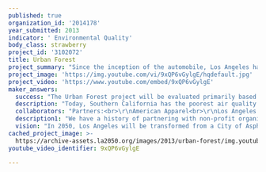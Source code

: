 ```yaml
---
published: true
organization_id: '2014178'
year_submitted: 2013
indicator: ' Environmental Quality'
body_class: strawberry
project_id: '3102072'
title: Urban Forest
project_summary: "Since the inception of the automobile, Los Angeles has been dramatically altered by the increasing amount of asphalt and concrete covering ground surfaces, which absorb incoming solar radiation and reradiate it as heat energy that raises the local air temperature. The higher temperatures  increase the formation of smog, heat-related illnesses and the demand for energy as well as decrease the health level of people, plants and wildlife. Exacerbating this trend is the impact of the overall heating of the planet caused by global warming – something has got to give.<br><br>\r\n\r\nWith a population of over 12 million people, the Los Angeles region is a major contributor of ozone and other pollutants that adversely affect climate  and temperature as well as air and water quality. As the population continues to grow, the demand for land and services near Los Angeles’ urban center continues to increase, thereby increasing the amount of traffic, concrete and asphalt. The city is expected to reach a population of almost 40 million by 2050 - so the time to approach this problem- increasing heat island effect- is now.  This problem is a significant opportunity to create a robust and effective program that addresses the issue in a truly innovative way.  The City has already embraced tree planting programs with admirable results however, we propose to address this problem holistically in a two-fold manner – by providing more trees while also mitigating the effects of the asphalt surfaces already in abundance throughout the urban core.<br><br>\r\n\r\nUrban Forest is a pilot program for a nursery on private property, such as a private-sector business, that will provide trees to be planted in public spaces. Built on the idea of partnership, collaboration and exchange, the business (in this case American Apparel) will house the trees on their parking lot, allowing them to grow and be cared for in boxes. The Los Angeles Conservation Corps, a non-profit organization, will lend a hand in maintaining the trees - offering up their expertise to American Apparel to ensure that the trees are properly cared for. When the trees are large enough to be transplanted, they will be picked up by partnering non-profits and government agencies to be planted in public spaces throughout the City. <br><br>\r\n\r\nIn return for space allotment, utilities, operations and maintenance, American Apparel will create a greener, healthier, and more beautifulparking lot  that reverses the heat island effect and the City will gain more trees. In addition, Urban Forest also has the potential to be replicated in parking lots across the City - positively impacting even more acreage through the production of more trees at more locations around the City. As an increasing number of businesses join the program, the amount of trees available to be planted in the City will grow exponentially.<br><br>\r\n\r\nThrough this program, as a true multi-benefit solution, several indicators will be addressed, primarily impacting health and environmental quality but also positively affecting the education,  income and employment indicators.  Initializing a program that not only improves upon existing in-use parking lots, but simultaneously provides trees for the greening of the City, will improve the environmental quality of the City and provide a healthier environment for both the employees of American Apparel and the locations where the trees are eventually planted. <br><br>\r\n\r\nThe program will not only improve the environment, but also provide jobs for local urban youth (through the participation of the Los Angeles Conservation Corps) as well as educate staff and create new jobs at American Apparel.  Through the visibility of the parking lot at American Apparel, the trees that are planted throughout the City, and a campaign initiated both online and through signage, awareness will increase about the program and the importance of green space in the City enhancing human development and making Los Angeles a better place to live. \r\n\r\n"
project_image: 'https://img.youtube.com/vi/9xQP6vGylgE/hqdefault.jpg'
project_video: 'https://www.youtube.com/embed/9xQP6vGylgE'
maker_answers:
  success: "The Urban Forest project will be evaluated primarily based on the following criteria:<br>\r\n-\tThe amount of trees planted in Los Angeles by December 2013<br>\r\n-\tA set of design guidelines and a production schedule for future implementation and replication<br><br>\r\n\r\nThe Urban Forest will also be evaluated on the following criteria:<br>\r\n-\tThe amount of under-privileged youth participating in and affected by the program in 2013.<br>\r\n-\tEvaluating the number of visits to digital presence as a metric for increased public awareness and contributions to Los Angeles in 2013.<br>\r\n-\tEvaluating the amount of organic items sold at American Apparel (percentage of which will be donated to the project) as a metric for increased public awareness and contributions to Los Angeles in 2013.<br>\r\n-\tThe amount of businesses that adopt this program during the project period.<br><br>\r\n\r\nThe Urban Forest will continue to be evaluated after the initial project period:<br>\r\n-\tThe amount of trees planted in Los Angeles by December 2014, 2015, 2016 etc<br>\r\n-\tThe amount of businesses that adopt this program after the project period.<br>\r\n-\tThe amount of under-privileged youth participating in and affected by the program after 2013.<br>\r\n-\tEvaluating the number of visits to digital presence as a metric for increased public awareness and contributions to Los Angeles after 2013.<br>\r\n-\tEvaluating the amount of organic items sold at American Apparel as a metric for increased public awareness and contributions to Los Angeles after 2013.<br>\r\n"
  description: "Today, Southern California has the poorest air quality in the United States. The combination of copious amounts of asphalt, a distressed urban forest, and low amounts of accessible public park land are the largest contributors of this effect. Not to mention that city temperatures are getting higher – but this trend can be reversed!<br>\r\n\r\nAs a catalyst for sustainable thinking and partnerships, the Urban Forest program has the potential to improve the overall environmental quality and positively impact the public health of the City transforming Los Angeles from a concrete jungle into a greener city – perhaps to be known as the City of Trees.<br>\r\n\r\nThe trees will be planted throughout the City with a special emphasis on low income neighborhoods, industrial corridors, public school and public parks. The trees will provide cooling through evapotranspiration and by providing shade. The trees will also help improve our air quality by removing excess CO2 from the atmosphere and replacing it with oxygen, making it easier for  Angelenos to breathe and decreasing the asthma and respiratory health problems in the City. Furthermore, vegetation acts as a natural filter for water, picking up contaminants that will improve the overall water supply. <br>\r\n\r\nIn sum Los Angeles will greatly benefit from this program through improving air quality, decreasing the heat island effect, improving water quality, increasing awareness, decreasing health related risks and creating a healthier, more livable Los Angeles for generations to come. "
  collaborators: "Partners:<br>\r\nAmerican Apparel<br>\r\nLos Angeles Conservation Corps<br>\r\nNortheast Trees<br>\r\nHollywood/Los Angeles Beautification<br>\r\nCity of Los Angeles Department of Recreation and Parks<br>\r\n<br>\r\nPotential Partners:<br>\r\nTreePeople<br>\r\nMillion Trees Program<br>\r\nPublic Works Street Trees Program<br>"
  description1: "We have a history of partnering with non-profit organizations that are focused as a core part of their mission on urban reforestation missions especially in underserved communities throughout the region. Significant projects that contribute to urban greening include:<br><br>\r\nNatural History Museum North Campus – Los Angeles, CA<br>\r\nTreePeople Center for Community Forestry – Beverly Hills, CA<br>\r\nLAUSD Campus Greening – Los Angeles, CA<br><br>\r\n\r\nWe have also partnered with multiple municipalities in master planning efforts that can be developed over time, directly relating to urban greening and infrastructural greening.  Examples include the following:<br><br>\r\nPacoima Wash Vision Plan – Los Angeles, CA<br>\r\nLos Angeles River Revitalization Master Plan – Los Angeles, CA<br>\r\nOrange County Great Park Comprehensive Park Design – Irvine, CA<br>\r\nCompton Creek Garden Park Master Plan – Los Angeles, CA <br><br>\r\n\r\nMia Lehrer + Associates<br> Selected List of Parks, Open Spaces and Recreation Facilities:<br>\r\nBaldwin Hills State Park Master Plan – Los Angeles, CA\r\nBallona Outdoor Learning and Discovery – Los Angeles, CA\r\nConfluence Park – Los Angeles, CA\r\nEl Cariso Community Regional Park, County of Los Angeles – Sylmar, CA\r\nGrandview Park Master Plan – Rancho Palos Verdes, CA \r\nInternational Friendship Forest - Badaling, CH\r\nLos Angeles Riverfront Greenway Phase II – Studio City, CA\r\nLower Hesse Park Master Plan – Rancho Palos Verdes, CA\r\nMullholland Highway Trail Head – Los Angeles, CA\r\nOwens Lake Dust Mitigation Program Phase 7a – Lone Pine, CA\r\nPatton Park - Los Angeles, CA\r\nPiggyback Yard Conceptual Master Plan\r\nPiggyback Yard Feasibility Study - Los Angeles, CA \r\nPeck Park Canyon – Prop O, City of Los Angeles – San Pedro, CA \r\nRiparian Parks #12 & #14 at Playa Vista – Los Angeles, CA\r\nSilver Lake Reservoir Master Plan – Los Angeles, CA\r\nSilver Lake Reservoir Pedestrian Path Improvements – Los Angeles, CA\r\nSilverwood State Park Visitors Center – Temecula, CA\r\nSouth Los Angeles Wetland Prop O, City of Los Angeles – Los Angeles, CA\r\nThe Painted Turtle Camp – Lake Hughes, CA\r\nUCLA Teaching and Learning Center for Health Services – LA, CA\r\nUnion Station Master Plan - Los Angeles, CA\r\nVista Hermosa Natural Park – Los Angeles, CA\r\nWestside Children’s Center – Culver City, CA\r\nWestside Rainwater Park Prop O, City of Los Angeles – Los Angeles, CA\r\nWilshire Boulevard Temple Campus - Malibu, CA\r\n<br><br>\r\nMia Lehrer + Associates<br>Selected List of LEED Certified and Sustainable Projects:<br>\r\nAnnenberg Community Beach House – Santa Monica, CA. LEED Gold\r\nCalifornia Environmental Protection Agency Headquarters – Sacramento, CA. LEED Platinum\r\nPitzer College – Claremont, CA. Pursuing LEED Platinum\r\nRand Corporation – Santa Monica, CA. LEED Platinum\r\nSanta Monica Village – Santa Monica, CA. Pursuing LEED Platinum\r\nSilverlake Branch Library – Los Angeles, CA. LEED Platinum\r\nTreePeople Center for Community Forestry – Beverly Hills, CA. LEED Platinum\r\nWater + Life Museums – Hemet, CA. LEED Platinum\r\n"
  vision: "In 2050, Los Angeles will be transformed from a City of Asphalt to a City of Trees and a true Urban Forest will have been created. The heat island effect will decrease and the City will be more livable for future generations to come.<br><br>\r\n\r\nOne of the most exciting possibilities of this endeavor is its ability to be replicated in parking lots across the City creating a greener city at an expedited pace as the program grows. This means that over time, Los Angeles will become greener at a faster pace with the potential to be fully transformed into a sustainable city of the future in 2050.<br><br>\r\n\r\nThis will only increase the positive effect Urban Forest will have on all the aforementioned indicators. Environmental quality and health will be improved while there will be an increase in education and employment of LA city at risk youth, the work sector that engages in the program, and the City’s community at large. <br><br>\r\n\r\nIn addition to a citywide adoption of private parking lot nurseries for public benefit, the awareness and education that is raised could also spur other projects that capitalize on this type of private public partnership for the good of the City overall increasing the City’s well being and changing the course of the City’s future into a sustainable regenerative metropolis.<br>\r\n"
cached_project_image: >-
  https://archive-assets.la2050.org/images/2013/urban-forest/img.youtube.com/vi/9xQP6vGylgE/hqdefault.jpg
youtube_video_identifier: 9xQP6vGylgE

---
```

